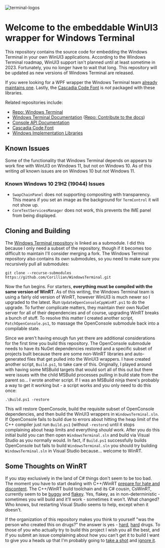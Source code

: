 ![terminal-logos](https://user-images.githubusercontent.com/48369326/115790869-4c852b00-a37c-11eb-97f1-f61972c7800c.png)

# Welcome to the embeddable WinUI3 wrapper for Windows Terminal

This repository contains the source code for embedding the Windows Terminal in your own WinUI3 applications. According to the Windows Terminal roadmap, WinUI3 support isn't planned until at least sometime in 2023. Fortunately, you no longer have to wait that long. This repository will be updated as new versions of Windows Terminal are released.

If you were looking for a WPF wrapper the Windows Terminal team [already maintains one](https://github.com/microsoft/terminal/tree/main/src/cascadia/WpfTerminalControl). Lastly, the [Cascadia Code Font](https://github.com/Microsoft/Cascadia-Code) is _not_ packaged with these libraries.

Related repositories include:

* [Repo: Windows Terminal](https://github.com/microsoft/terminal)
* [Windows Terminal Documentation](https://docs.microsoft.com/windows/terminal)
  ([Repo: Contribute to the docs](https://github.com/MicrosoftDocs/terminal))
* [Console API Documentation](https://github.com/MicrosoftDocs/Console-Docs)
* [Cascadia Code Font](https://github.com/Microsoft/Cascadia-Code)
* [Windows Implementation Libraries](https://github.com/Microsoft/wil/wiki)

## Known Issues

Some of the functionality that Windows Terminal depends on appears to work fine with WinUI3 on Windows 11, but not on Windows 10. As of this writing _all_ known issues are on Windows 10 but _not_ Windows 11.

### Known Windows 10 21H2 (19044) Issues

* `SwapChainPanel` does not supporting compositing with transparency. This means if you set an image as the background for `TermControl` it will not show up.
* `CoreTextServicesManager` does not work, this prevents the IME panel from being displayed.

## Cloning and Building

The [Windows Terminal repository](https://github.com/microsoft/terminal) is linked as a submodule. I did this because I only need a subset of the repository, though if it becomes too difficult to maintain I'll consider merging a fork. The Windows Terminal repository also contains its own submodules, so you need to make sure you recursively pull all submodules:

```
git clone --recurse-submodules https://github.com/Corillian/WindowsTerminal.git
```

Now the fun begins. For starters, **everything must be compiled with the same version of WinRT**. As of this writing, the Windows Terminal team is using a fairly old version of WinRT, however WinUI3 is much newer so I upgraded to the latest. Run `UpdateOpenConsoleCppWinRT.ps1` to do the upgrade. To further complicate matters, they maintain their own NuGet server for all of their dependencies and of course, upgrading WinRT breaks a bunch of stuff. To resolve this matter I created another script, `PatchOpenConsole.ps1`, to massage the OpenConsole submodule back into a compilable state.

Since we aren't having enough fun yet there are additional considerations for the first time you build this repository. The OpenConsole submodule needs to have its NuGet dependencies restored and a specific subset of projects built because there are some non-WinRT libraries and auto-generated files that get pulled into the WinUI3 wrappers. I have created another script, `Build.ps1`, to take care of this. Originally, I played around with having some MSBuild targets that would sort all of this out but there were issues with the child MSBuild processes pulling in build state from the parent so... I wrote another script. If I was an MSBuild ninja there's probably a way to get it working but - a script works and you only need to do this once:

```
.\Build.ps1 -restore
```

This will restore OpenConsole, build the requisite subset of OpenConsole dependencies, and then build the WinUI3 wrappers in `WindowsTerminal.sln`. If OpenConsole fails to build due to errors about hitting the heap limit of the C++ compiler just run `Build.ps1` (without `-restore`) until it stops complaining about heap limits and everything _should_ work. After you do this initial build you can then open `WindowsTerminal.sln` and build via Visual Studio as you normally would. In fact, if `Build.ps1` successfully builds OpenConsole but fails to build `WindowsTerminal.sln` you should try building `WindowsTerminal.sln` in Visual Studio because... welcome to WinRT.

## Some Thoughts on WinRT

If you stay exclusively in the land of C# things don't seem to be too bad. The moment you have to start dealing with C++/WinRT [prepare for hate and discontent](https://docs.microsoft.com/en-us/windows/uwp/cpp-and-winrt-apis/faq#why-am-i-getting-a--class-not-registered--exception-). The C++/WinRT build toolchain and its C# cousin, CsWinRT, currently seem to be [buggy](https://github.com/microsoft/CsWinRT/issues/756) and [flakey](https://github.com/microsoft/CsWinRT/issues/864). Yes, flakey, as in non-deterministic - sometimes you will build and it'll work - sometimes it won't. What changed? Who knows, but restarting Visual Studio seems to help, except when it doesn't.

If the organization of this repository makes you think to yourself "was the person who created this on drugs?" the answer is yes - [hard](https://github.com/Microsoft/xlang/issues/318), [hard](https://docs.microsoft.com/en-us/windows/uwp/cpp-and-winrt-apis/troubleshooting) drugs. To those of you who actually try to build this project I wish you all the best, and if you submit an issue complaining about how you can't get it to build I want to give you a heads up that I'm probably going to [take a shot](https://docs.microsoft.com/en-us/windows/apps/desktop/modernize/desktop-to-uwp-supported-api?tabs=csharp) and [ignore it](https://github.com/MicrosoftDocs/windows-uwp/blob/docs/windows-apps-src/cpp-and-winrt-apis/consume-apis.md).